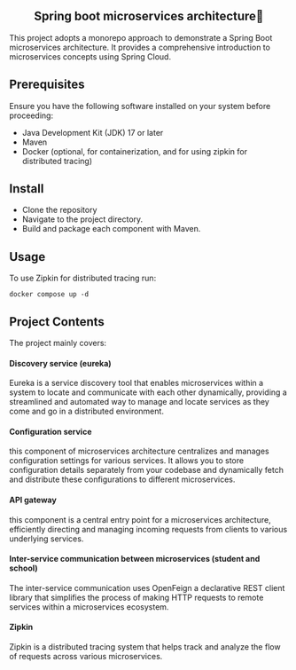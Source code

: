 <h2 align="center">Spring boot microservices architecture👋</h2>
<p>
This project adopts a monorepo approach to demonstrate a Spring 
Boot microservices architecture. It provides a comprehensive 
introduction to microservices concepts using Spring Cloud.
</p>


## Prerequisites

Ensure you have the following software installed on your system before proceeding:

* Java Development Kit (JDK) 17 or later
* Maven
* Docker (optional, for containerization, and for using zipkin for distributed tracing)

## Install

* Clone the repository 
* Navigate to the project directory.
* Build and package each component with Maven.

## Usage

To use Zipkin for distributed tracing run:

````shell
docker compose up -d
````

## Project Contents

<p> The project mainly covers: </p>

<h4> Discovery service (eureka)</h4>

<p>Eureka is a service discovery tool that enables microservices 
within a system to locate and communicate 
with each other dynamically, providing a streamlined and automated 
way to manage and locate services as they come and go 
in a distributed environment.</p>

<h4> Configuration service</h4>

<p>this component of microservices architecture centralizes 
and manages configuration settings for various services. 
It allows you to store configuration details separately 
from your codebase and dynamically fetch 
and distribute these configurations to different microservices.</p>

<h4> API gateway </h4>

<p>this component is a central entry point for a microservices 
architecture, efficiently directing and managing incoming 
requests from clients to various underlying services.</p>

<h4> Inter-service communication between microservices (student and school) </h4>

<p>The inter-service communication uses OpenFeign a declarative REST client 
library that simplifies the process of making 
HTTP requests to remote services within a microservices ecosystem.</p>

<h4> Zipkin </h4>

<p>Zipkin is a distributed tracing system that helps track and analyze the 
flow of requests across various microservices.</p>

